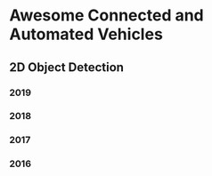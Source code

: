 # Awesome Connected and Automated Vehicles

## 2D Object Detection

### 2019

### 2018

### 2017

### 2016